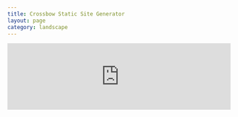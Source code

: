 ```yaml
---
title: Crossbow Static Site Generator
layout: page
category: landscape
---
```

<iframe name='quickcast' src='http://quick.as/embed/ly3uw2m' scrolling='no' frameborder='0' width='100%' allowfullscreen></iframe><script src='http://quick.as/embed/script/1.60'></script>